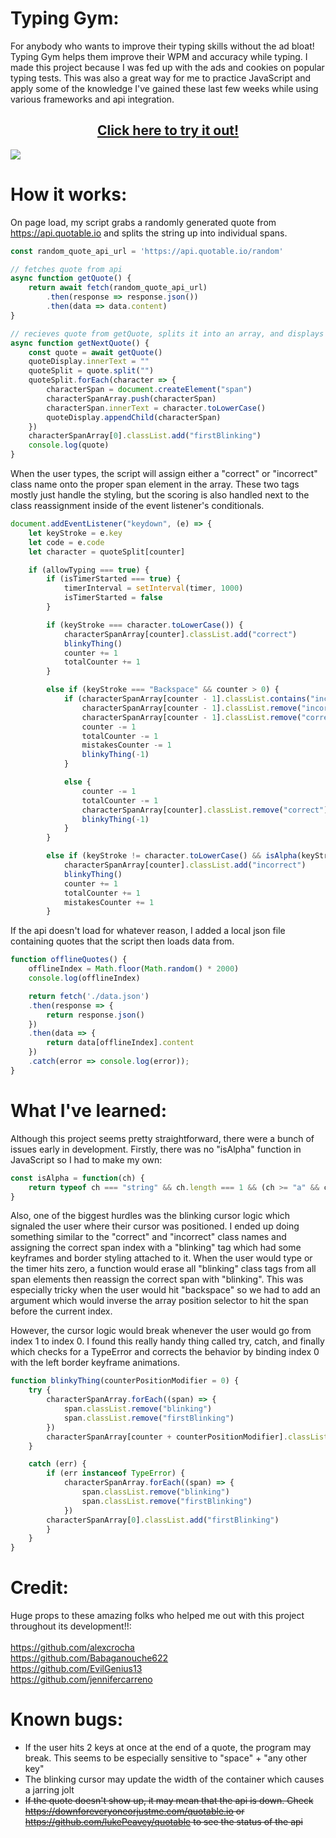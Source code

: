 # Typing Gym:
For anybody who wants to improve their typing skills without the ad bloat! Typing Gym helps them improve their WPM and accuracy while typing. I made this project because I was fed up with the ads and cookies on popular typing tests.
This was also a great way for me to practice JavaScript and apply some of the knowledge I've gained these last few weeks while using various frameworks and api integration.

<h2 align="center"><a href="https://andrew32a.github.io/typing_gym/">Click here to try it out!</a></h3>

<img src="https://github.com/Andrew32A/typing_gym/blob/main/icons/readme_screenshot.png" align="center">

# How it works:
On page load, my script grabs a randomly generated quote from https://api.quotable.io and splits the string up into individual spans.

``` javascript
const random_quote_api_url = 'https://api.quotable.io/random'

// fetches quote from api
async function getQuote() {
    return await fetch(random_quote_api_url)
        .then(response => response.json())
        .then(data => data.content)
}

// recieves quote from getQuote, splits it into an array, and displays each in its own span tag
async function getNextQuote() {
    const quote = await getQuote()
    quoteDisplay.innerText = ""
    quoteSplit = quote.split("")
    quoteSplit.forEach(character => {
        characterSpan = document.createElement("span")
        characterSpanArray.push(characterSpan)
        characterSpan.innerText = character.toLowerCase()
        quoteDisplay.appendChild(characterSpan)
    })
    characterSpanArray[0].classList.add("firstBlinking") 
    console.log(quote)
}
```

When the user types, the script will assign either a "correct" or "incorrect" class name onto the proper span element in the array. These two tags mostly just handle the
styling, but the scoring is also handled next to the class reassignment inside of the event listener's conditionals.

``` javascript
document.addEventListener("keydown", (e) => {
    let keyStroke = e.key
    let code = e.code
    let character = quoteSplit[counter]

    if (allowTyping === true) {
        if (isTimerStarted === true) {
            timerInterval = setInterval(timer, 1000)
            isTimerStarted = false
        }

        if (keyStroke === character.toLowerCase()) {       
            characterSpanArray[counter].classList.add("correct")
            blinkyThing()
            counter += 1
            totalCounter += 1
        }

        else if (keyStroke === "Backspace" && counter > 0) {
            if (characterSpanArray[counter - 1].classList.contains("incorrect")) {
                characterSpanArray[counter - 1].classList.remove("incorrect")
                characterSpanArray[counter - 1].classList.remove("correct")
                counter -= 1
                totalCounter -= 1
                mistakesCounter -= 1  
                blinkyThing(-1)
            }

            else {
                counter -= 1
                totalCounter -= 1
                characterSpanArray[counter].classList.remove("correct")   
                blinkyThing(-1)
            } 
        }

        else if (keyStroke != character.toLowerCase() && isAlpha(keyStroke) === true) {
            characterSpanArray[counter].classList.add("incorrect")
            blinkyThing()
            counter += 1
            totalCounter += 1
            mistakesCounter += 1
        }
```

If the api doesn't load for whatever reason, I added a local json file containing quotes that the script then loads data from.

```javascript
function offlineQuotes() {
    offlineIndex = Math.floor(Math.random() * 2000)
    console.log(offlineIndex)

    return fetch('./data.json')
    .then(response => {
        return response.json()
    })
    .then(data => {
        return data[offlineIndex].content
    })
    .catch(error => console.log(error));
}
```

# What I've learned:
Although this project seems pretty straightforward, there were a bunch of issues early in development. Firstly, there was no "isAlpha" function in JavaScript so I had to
make my own: 

``` javascript 
const isAlpha = function(ch) {
    return typeof ch === "string" && ch.length === 1 && (ch >= "a" && ch <= "z" || ch >= "A" && ch <= "Z");
}
```

Also, one of the biggest hurdles was the blinking cursor logic which signaled the user where their cursor was positioned. I ended up doing something similar to the
"correct" and "incorrect" class names and assigning the correct span index with a "blinking" tag which had some keyframes and border styling attached to it. When the user would type or the timer hits zero, a function would erase all "blinking" class tags from all span elements
then reassign the correct span with "blinking". This was especially tricky when the user would hit "backspace" so we had to add an argument which would inverse the array position selector to hit the span before the current index.

However, the cursor logic would break whenever the user would go from index 1 to index 0. I found this really handy thing called try, catch, and finally which checks for a TypeError and corrects the behavior by binding index 0 with the left border keyframe animations.

```javascript
function blinkyThing(counterPositionModifier = 0) {
    try {
        characterSpanArray.forEach((span) => {
            span.classList.remove("blinking")
            span.classList.remove("firstBlinking")
        })
        characterSpanArray[counter + counterPositionModifier].classList.add("blinking") 
    }

    catch (err) {
        if (err instanceof TypeError) {
            characterSpanArray.forEach((span) => {
                span.classList.remove("blinking")
                span.classList.remove("firstBlinking")
            })
        characterSpanArray[0].classList.add("firstBlinking") 
        }
    }
}
```

# Credit:
Huge props to these amazing folks who helped me out with this project throughout its development!!: <br> <br>
https://github.com/alexcrocha <br>
https://github.com/Babaganouche622 <br>
https://github.com/EvilGenius13 <br>
https://github.com/jennifercarreno

# Known bugs:
- If the user hits 2 keys at once at the end of a quote, the program may break. This seems to be especially sensitive to "space" + "any other key"
- The blinking cursor may update the width of the container which causes a jarring jolt
- ~~If the quote doesn't show up, it may mean that the api is down. Check https://downforeveryoneorjustme.com/quotable.io or https://github.com/lukePeavey/quotable to see the status of the api~~
